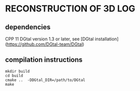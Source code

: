 # RECONSTRUCTION OF 3D LOG
## dependencies
CPP 11
DGtal version 1.3 or later, see [DGtal installation] (https://github.com/DGtal-team/DGtal)
## compilation instructions
```
mkdir build
cd build
cmake ..  -DDGtal_DIR=/path/to/DGtal
make
```
